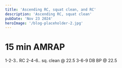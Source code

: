 ```yaml
---
title: 'Ascending RC, squat clean, and RC'
description: 'Ascending RC, squat clean'
pubDate: 'Nov 23 2024'
heroImage: '/blog-placeholder-2.jpg'
---
```


# 15 min AMRAP
1-2-3.. RC
2-4-6.. sq. clean @ 22.5 
3-6-9 DB BP @ 22.5

